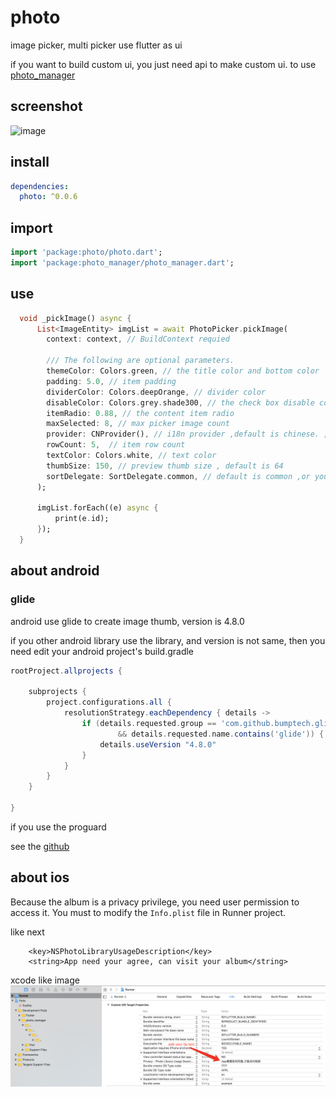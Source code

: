 # photo

image picker, multi picker
use flutter as ui

if you want to build custom ui, you just need api to make custom ui. to use [photo_manager](https://github.com/CaiJingLong/flutter_photo_manager)

## screenshot

![image](https://github.com/CaiJingLong/some_asset/blob/master/image_picker1.gif)

## install

```yaml
dependencies:
  photo: ^0.0.6
```

## import

```dart
import 'package:photo/photo.dart';
import 'package:photo_manager/photo_manager.dart';
```

## use

```dart
  void _pickImage() async {
      List<ImageEntity> imgList = await PhotoPicker.pickImage(
        context: context, // BuildContext requied

        /// The following are optional parameters.
        themeColor: Colors.green, // the title color and bottom color
        padding: 5.0, // item padding
        dividerColor: Colors.deepOrange, // divider color
        disableColor: Colors.grey.shade300, // the check box disable color
        itemRadio: 0.88, // the content item radio
        maxSelected: 8, // max picker image count
        provider: CNProvider(), // i18n provider ,default is chinese. , you can custom I18nProvider or use ENProvider()
        rowCount: 5,  // item row count
        textColor: Colors.white, // text color
        thumbSize: 150, // preview thumb size , default is 64
        sortDelegate: SortDelegate.common, // default is common ,or you make custom delegate
      );

      imgList.forEach((e) async {
          print(e.id);
      });
  }
```

## about android

### glide

android use glide to create image thumb, version is 4.8.0

if you other android library use the library, and version is not same, then you need edit your android project's build.gradle

```gradle
rootProject.allprojects {

    subprojects {
        project.configurations.all {
            resolutionStrategy.eachDependency { details ->
                if (details.requested.group == 'com.github.bumptech.glide'
                        && details.requested.name.contains('glide')) {
                    details.useVersion "4.8.0"
                }
            }
        }
    }

}
```

if you use the proguard

see the [github](https://github.com/bumptech/glide#proguard)


## about ios

Because the album is a privacy privilege, you need user permission to access it. You must to modify the `Info.plist` file in Runner project.


like next

```plist
	<key>NSPhotoLibraryUsageDescription</key>
    <string>App need your agree, can visit your album</string>
```

xcode like image
![in xcode](https://github.com/CaiJingLong/some_asset/blob/master/flutter_photo2.png)
